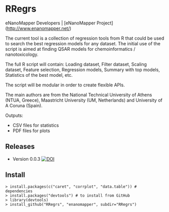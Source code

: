 RRegrs
======

eNanoMapper Developers |  [eNanoMapper Project] (http://www.enanomapper.net/)


The current tool is a collection of regression tools from R that could be used to search the best regression models for any dataset. The initial use of the script is aimed at finding QSAR models for chemoinformatics / nanotoxicology.

The full R script will contain: Loading dataset, Filter dataset, Scaling dataset, Feature selection, Regression models, Summary with top models, Statistics of the best model, etc.

The script will be modular in order to create flexible APIs.

The main authors are from the National Technical University of Athens (NTUA, Greece), Maastricht University (UM, Netherlands) and University of A Coruna (Spain).

Outputs:
- CSV files for statistics
- PDF files for plots

Releases
--------

* Version 0.0.3 [![DOI](https://zenodo.org/badge/6059/egonw/RRegrs.svg)](http://dx.doi.org/10.5281/zenodo.16446)

Install
-------

    > install.packages(c("caret", "corrplot", "data.table")) # dependencies
    > install.packages("devtools") # to install from GitHub
    > library(devtools)
    > install_github("RRegrs", "enanomapper", subdir="RRegrs")

